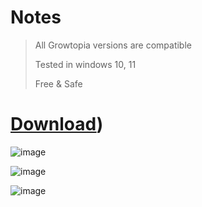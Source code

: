 # Notes
> All Growtopia versions are compatible
> 
> Tested in windows 10, 11
>
> Free & Safe

# [Download](https://github.com/NvMTopia/gt-automator/releases))

![image](https://github.com/ZelzaGT/GT-Automator/assets/159553012/5d439fe8-7491-48d9-a30e-f4a4639df2e2)

![image](https://github.com/ZelzaGT/GT-Automator/assets/159553012/56f3babc-d5d5-4a73-9074-3f6ea87ef646)

![image](https://github.com/ZelzaGT/GT-Automator/assets/159553012/877671aa-023d-4ded-be01-c0a27e0149cc)
